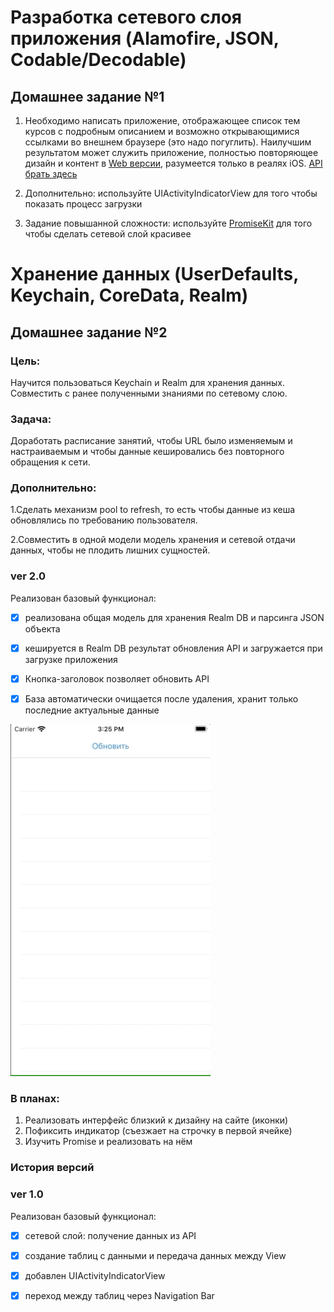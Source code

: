 # Разработка сетевого слоя приложения (Alamofire, JSON, Codable/Decodable) 

## Домашнее задание №1

1. Необходимо написать приложение, отображающее список тем курсов с подробным описанием и возможно открывающимися ссылками во внешнем браузере (это надо погуглить). Наилучшим результатом может служить приложение, полностью повторяющее дизайн и контент в [Web версии](https://altgo.altarix.org/public/event?id=F95908B6-492E-4D4A-B780-66E9DFE413E4), разумеется только в реалях iOS. [API брать здесь](https://altgo.altarix.org/api/event?id=F95908B6-492E-4D4A-B780-66E9DFE413E4)

2. Дополнительно: используйте UIActivityIndicatorView для того чтобы показать процесс загрузки

3. Задание повышанной сложности: используйте [PromiseKit](https://github.com/mxcl/PromiseKit) для того чтобы сделать сетевой слой красивее

# Хранение данных (UserDefaults, Keychain, CoreData, Realm) 

## Домашнее задание №2

### Цель:
Научится пользоваться Keychain и Realm для хранения данных.
Совместить с ранее полученными знаниями по сетевому слою.
### Задача:
Доработать расписание занятий, чтобы URL было изменяемым и настраиваемым и чтобы данные кешировались без повторного обращения к сети.
### Дополнительно:
1.Сделать механизм pool to refresh, то есть чтобы данные из кеша обновлялись по требованию пользователя.

2.Совместить в одной модели модель хранения и сетевой отдачи данных, чтобы не плодить лишних сущностей.

### ver 2.0
Реализован базовый функционал:
- [x] реализована общая модель для хранения Realm DB и парсинга JSON объекта
- [x] кешируется в Realm DB результат обновления API и загружается при загрузке приложения
- [x] Кнопка-заголовок позволяет обновить API
- [x] База автоматически очищается после удаления, хранит только последние актуальные данные 


![Demo](demo.gif)

### В планах:
1) Реализовать интерфейс близкий к дизайну на сайте (иконки)
2) Пофиксить индикатор (съезжает на строчку в первой ячейке)
3) Изучить Promise и реализовать на нëм

### История версий
### ver 1.0
Реализован базовый функционал:
- [x] сетевой слой: получение данных из API
- [x] создание таблиц с данными и передача данных между View
- [x] добавлен UIActivityIndicatorView
- [x] переход между таблиц через Navigation Bar 


